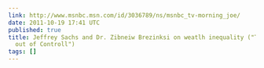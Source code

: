 ```yaml
---
link: http://www.msnbc.msn.com/id/3036789/ns/msnbc_tv-morning_joe/
date: 2011-10-19 17:41 UTC
published: true
title: Jeffrey Sachs and Dr. Zibneiw Brezinksi on weatlh inequality ("The System is
  out of Controll")
tags: []
---
```



